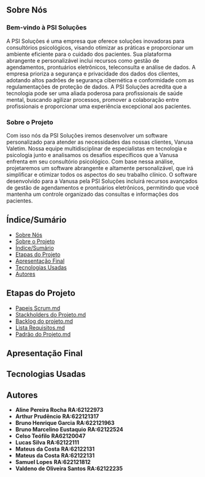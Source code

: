 ## Sobre Nós

### Bem-vindo à PSI Soluções

A PSI Soluções é uma empresa que oferece soluções inovadoras para consultórios psicológicos, visando otimizar as práticas e proporcionar um ambiente eficiente para o cuidado dos pacientes. Sua plataforma abrangente e personalizável inclui recursos como gestão de agendamentos, prontuários eletrônicos, teleconsulta e análise de dados. A empresa prioriza a segurança e privacidade dos dados dos clientes, adotando altos padrões de segurança cibernética e conformidade com as regulamentações de proteção de dados. A PSI Soluções acredita que a tecnologia pode ser uma aliada poderosa para profissionais de saúde mental, buscando agilizar processos, promover a colaboração entre profissionais e proporcionar uma experiência excepcional aos pacientes.

### Sobre o Projeto

Com isso nós da PSI Soluções iremos desenvolver um software personalizado para atender as necessidades das nossas clientes, Vanusa Valetim. Nossa equipe multidisciplinar de especialistas em tecnologia e psicologia junto e analisamos os desafios específicos que a Vanusa enfrenta em seu consultório psicológico. Com base nessa análise, projetaremos um software abrangente e altamente personalizável, que irá simplificar e otimizar todos os aspectos do seu trabalho clínico. O software desenvolvido para a Vanusa pela PSI Soluções incluirá recursos avançados de gestão de agendamentos e prontuários eletrônicos, permitindo que você mantenha um controle organizado das consultas e informações dos pacientes. 


## Índice/Sumário

* [Sobre Nós](#Sobre-Nós) 
* [Sobre o Projeto](#Sobre-o-Projeto) 
* [Índice/Sumário](#Índice-/-Sumário)
* [Etapas do Projeto](#Etapas-do-Projeto)
* [Apresentação Final](#Apresentação-Final)
* [Tecnologias Usadas](#Tecnologias-Usadas)
* [Autores](#Autores)

## Etapas do Projeto

* [Papeis Scrum.md](PapeisScrum.md)
* [Stackholders do Projeto.md](StackholdersdoProjeto.md)
* [Backlog do projeto.md](Backlogdoprojeto.md)
* [Lista Requisitos.md](ListaRequisitos.md) 
* [Padrão do Projeto.md](PadrãodoProjeto.md)



## Apresentação Final 


## Tecnologias Usadas



## Autores

 - **Aline Pereira Rocha** **RA:62122973**
 - **Arthur Prudêncio** **RA:622121317**
 - **Bruno Henrique Garcia** **RA:622121963**
 - **Bruno Marcelino Eustaquio** **RA:62122524**
 - **Celso Teófilo** **RA62120047**
 - **Lucas Silva** **RA:62122111**
 - **Mateus da Costa** **RA:62122131**
 - **Mateus da Costa** **RA:62122131**
 - **Samuel Lopes** **RA:622121812**
 - **Valdeno de Oliveira Santos** **RA:62122235**
